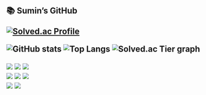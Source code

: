 <span>
  <h2> 📚 Sumin’s GitHub 

  [![Solved.ac Profile](https://mazassumnida.wtf/api/mini/generate_badge?boj=cm14121453)](https://solved.ac/cm14121453)
</span>

<span>
  <img
        src="https://github-readme-stats.vercel.app/api?username=soomkim00&show_icons=true&include_all_commits=true&hide_rank=false&hide_border=true&theme=transparent"
        alt="GitHub stats"
    />
</span>

<span>
<img
    src="https://github-readme-stats.vercel.app/api/top-langs/?username=soomkim00&layout=compact&hide_border=true&theme=transparent"
    alt="Top Langs"
/>
</span>

<span>
  <img src="https://mazandi.herokuapp.com/api?handle=cm14121453&theme=dark" alt="Solved.ac Tier graph"/>
</span>



<p>
    <!-- Languages -->
    <img src="https://img.shields.io/badge/Python-3776AB?style=for-the-badge&logo=python&logoColor=white"/>
    <img src="https://img.shields.io/badge/C-00599C?style=for-the-badge&logo=C&logoColor=white"/>
    <img src="https://img.shields.io/badge/C++-00599C?style=for-the-badge&logo=C%2B%2B&logoColor=white"/>
    <br>
    <img src="https://img.shields.io/badge/HTML5-E34F26?style=for-the-badge&logo=html5&logoColor=white"/>
    <img src="https://img.shields.io/badge/CSS3-1572B6?style=for-the-badge&logo=css3&logoColor=white"/>
    <img src="https://img.shields.io/badge/JavaScript-F7DF1E?style=for-the-badge&logo=javascript&logoColor=black"/>
    <br>
    <!-- Frameworks -->
    <img src="https://img.shields.io/badge/Django-092E20?style=for-the-badge&logo=django&logoColor=white"/>
    <img src="https://img.shields.io/badge/Vue.js-4FC08D?style=for-the-badge&logo=vue.js&logoColor=white"/>
</p>
